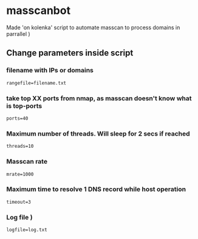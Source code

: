 # masscanbot
Made 'on kolenka' script to automate masscan to process domains in parrallel )

## Change parameters inside script
### filename with IPs or domains
```rangefile=filename.txt```

### take top XX ports from nmap, as masscan doesn't know what is top-ports
```ports=40```

### Maximum number of threads. Will sleep for 2 secs if reached
```threads=10```

### Masscan rate
```mrate=1000```

### Maximum time to resolve 1 DNS record while host operation
```timeout=3```

### Log file )
```logfile=log.txt```
